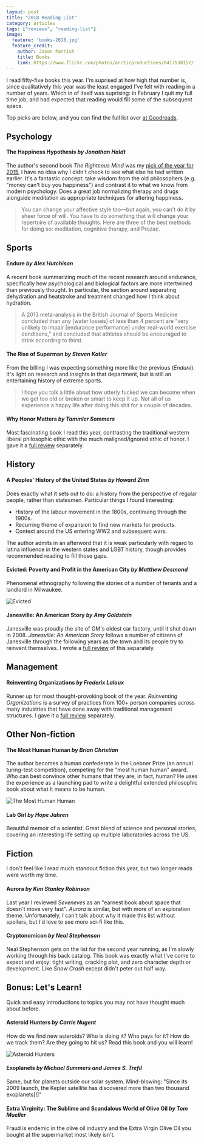 ```yaml
---
layout: post
title: "2018 Reading List"
category: articles
tags: ["reviews", "reading-list"]
image:
  feature: 'books-2018.jpg'
  feature_credit:
    author: Jason Parrish
    title: Books
    link: https://www.flickr.com/photos/arcticproductions/8417538157/
---
```


I read fifty-five books this year. I'm suprised at how high that number is,
since qualitatively this year was the least engaged I've felt with reading in a
number of years. Which in of itself was suprising: in February I quit my full
time job, and had expected that reading would fill some of the subsequent
space.

Top picks are below, and you can find the full list over [at
Goodreads](https://www.goodreads.com/review/list/2875383-xavier-shay?shelf=read&sort=date_read).

## Psychology

#### The Happiness Hypothesis _by Jonathan Haldt_

The author's second book _The Righteous Mind_ was my [pick of the year for
2015](/articles/2015-reading-list.html), I have no idea why I
didn't check to see what else he had written earlier. It's a fantastic concept:
take wisdom from the old philosophers (e.g. "money can't buy you happiness")
and contrast it to what we know from modern psychology. Does a great job
normalizing therapy and drugs alongside meditation as appropriate techniques
for altering happiness.

> You can change your affective style too—but again, you can’t do it by sheer
> force of will. You have to do something that will change your repertoire of
> available thoughts. Here are three of the best methods for doing so:
> meditation, cognitive therapy, and Prozac.

## Sports

#### Endure _by Alex Hutchison_

A recent book summarizing much of the recent research around endurance,
specifically how psychological and biological factors are more intertwined than
previously thought. In particular, the section around separating dehydration
and heatstroke and treatment changed how I think about hydration.

> A 2013 meta-analysis in the British Journal of Sports Medicine concluded than
> any [water losses] of less than 4 percent are “very unlikely to impair
> [endurance performance] under real-world exercise conditions,” and concluded
> that athletes should be encouraged to drink according to thirst.

#### The Rise of Superman _by Steven Kotler_

From the billing I was expecting something more like the previous (_Endure_).
It's light on research and insights in that department, but is still an
entertaining history of extreme sports.

> I hope you talk a little about how utterly fucked we can become when we get
> too old or broken or smart to keep it up. Not all of us experience a happy
> life after doing this shit for a couple of decades.

#### Why Honor Matters _by Tammler Sommers_

Most fascinating book I read this year, contrasting the traditional western
liberal philosophic ethic with the much maligned/ignored ethic of honor. I gave
it a [full review](/articles/why-honor-matters-review.html)
separately.


## History

#### A Peoples' History of the United States _by Howard Zinn_

Does exactly what it sets out to do: a history from the perspective of regular
people, rather than statesmen. Particular things I found interesting:

* History of the labour movement in the 1800s, continuing through the 1900s.
* Recurring theme of expansion to find new markets for products.
* Context around the US entering WW2 and subsequent wars.

The author admits in an afterword that it is weak particularly with regard to
latina influence in the western states and LGBT history, though provides
recommended reading to fill those gaps.

#### Evicted: Poverty and Profit in the American City _by Matthew Desmond_

Phenomenal ethnography following the stories of a number of tenants and a
landlord in Milwaukee.

![Evicted](/images/evicted.jpg)

#### Janesville: An American Story _by Amy Goldstein_

Janesville was proudly the site of GM's oldest car factory, until it shut down
in 2008. _Janesville: An American Story_ follows a number of citizens of
Janesville through the following years as the town and its people try to
reinvent themselves. I wrote a [full review](/articles/janesville-review.html) of this separately.

## Management

#### Reinventing Organizations _by Frederix Laloux_

Runner up for most thought-provoking book of the year. _Reinventing
Organizations_ is a survey of practices from 100+ person companies across many
industries that have done away with traditional management structures. I gave
it a [full
review](/articles/reinventing-organizations-review.html)
separately.


## Other Non-fiction

#### The Most Human Human _by Brian Christian_

The author becomes a human confederate in the Loebner Prize (an annual turing-test
competition), competing for the "most human human" award. Who can best convince
other humans that they are, in fact, human? He uses the experience as a
launching pad to write a delightful extended philosophic book about what it
means to be human.

![The Most Human Human](/images/the-most-human-human.jpg)

#### Lab Girl _by Hope Jahren_

Beautiful memoir of a scientist. Great blend of science and personal stories,
covering an interesting life setting up multiple laboratories across the US.

## Fiction

I don't feel like I read much standout fiction this year, but two longer reads
were worth my time.

#### Aurora _by Kim Stanley Robinson_

Last year I reviewed _Seveneves_ as an "earnest book about space that doesn't
move very fast". _Aurora_ is similar, but with more of an exploration theme.
Unfortunately, I can't talk about why it made this list without spoilers, but
I'd love to see more sci-fi like this.

#### Cryptonomicon _by Neal Stephenson_

Neal Stephenson gets on the list for the second year running, as I'm slowly
working through his back catalog. This book was exactly what I've come to
expect and enjoy: tight writing, cracking plot, and zero character depth or
development. Like _Snow Crash_ except didn't peter out half way.

## Bonus: Let's Learn!

Quick and easy introductions to topics you may not have thought much about
before.

#### Asteroid Hunters _by Carrie Nugent_

How do we find new asteroids? Who is doing it? Who pays for it? How do we track
them? Are they going to hit us? Read this book and you will learn!

![Asteroid Hunters](/images/asteroid-hunters.jpg)

#### Exoplanets _by Michael Summers and James S. Trefil_

Same, but for planets outside our solar system. Mind-blowing: "Since its 2009 launch, the Kepler satellite has discovered more than two thousand exoplanets[!]"

#### Extra Virginity: The Sublime and Scandalous World of Olive Oil _by Tom Mueller_

Fraud is endemic in the olive oil industry and the Extra Virgin Olive Oil you
bought at the supermarket most likely isn't.
